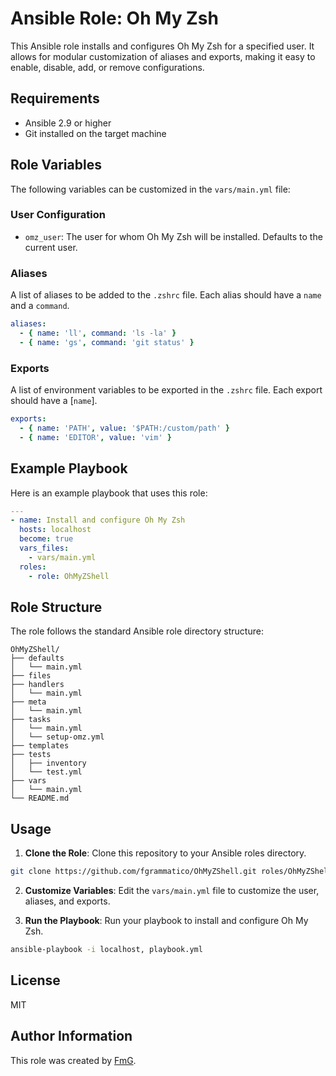 # Ansible Role: Oh My Zsh

This Ansible role installs and configures Oh My Zsh for a specified user. It allows for modular customization of aliases and exports, making it easy to enable, disable, add, or remove configurations.

## Requirements

- Ansible 2.9 or higher
- Git installed on the target machine

## Role Variables

The following variables can be customized in the `vars/main.yml` file:

### User Configuration

- `omz_user`: The user for whom Oh My Zsh will be installed. Defaults to the current user.

### Aliases

A list of aliases to be added to the `.zshrc` file. Each alias should have a `name` and a `command`.

```yaml
aliases:
  - { name: 'll', command: 'ls -la' }
  - { name: 'gs', command: 'git status' }
```

### Exports

A list of environment variables to be exported in the `.zshrc` file. Each export should have a [`name`].

```yaml
exports:
  - { name: 'PATH', value: '$PATH:/custom/path' }
  - { name: 'EDITOR', value: 'vim' }
```

## Example Playbook

Here is an example playbook that uses this role:

```yaml
---
- name: Install and configure Oh My Zsh
  hosts: localhost
  become: true
  vars_files:
    - vars/main.yml
  roles:
    - role: OhMyZShell
```

## Role Structure

The role follows the standard Ansible role directory structure:

```
OhMyZShell/
├── defaults
│   └── main.yml
├── files
├── handlers
│   └── main.yml
├── meta
│   └── main.yml
├── tasks
│   └── main.yml
│   └── setup-omz.yml
├── templates
├── tests
│   ├── inventory
│   └── test.yml
├── vars
│   └── main.yml
└── README.md
```

## Usage

1. **Clone the Role**: Clone this repository to your Ansible roles directory.

```sh
git clone https://github.com/fgrammatico/OhMyZShell.git roles/OhMyZShell
```

2. **Customize Variables**: Edit the `vars/main.yml` file to customize the user, aliases, and exports.

3. **Run the Playbook**: Run your playbook to install and configure Oh My Zsh.

```sh
ansible-playbook -i localhost, playbook.yml
```

## License

MIT

## Author Information

This role was created by [FmG](https://github.com/fgrammatico).
```
